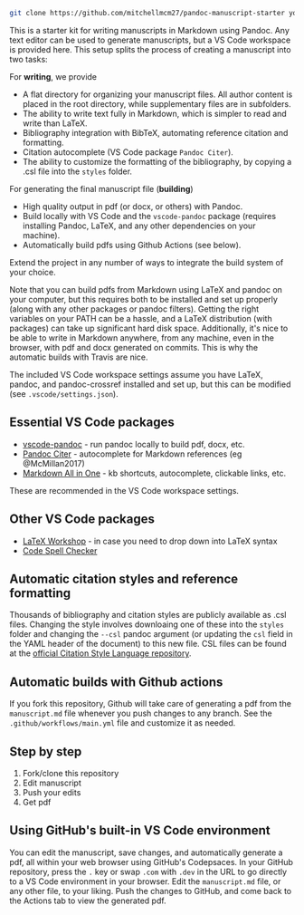```sh
git clone https://github.com/mitchellmcm27/pandoc-manuscript-starter your-paper
```

This is a starter kit for writing manuscripts in Markdown using Pandoc. Any text editor can be used to generate manuscripts, but a VS Code workspace is provided here.
This setup splits the process of creating a manuscript into two tasks:

For **writing**, we provide
* A flat directory for organizing your manuscript files. All author content is placed in the root directory, while supplementary files are in subfolders.
* The ability to write text fully in Markdown, which is simpler to read and write than LaTeX.
* Bibliography integration with BibTeX, automating reference citation and formatting.
* Citation autocomplete (VS Code package `Pandoc Citer`).
* The ability to customize the formatting of the bibliography, by copying a .csl file into the `styles` folder.

For generating the final manuscript file (**building**)
* High quality output in pdf (or docx, or others) with Pandoc.
* Build locally with VS Code and the `vscode-pandoc` package (requires installing Pandoc, LaTeX, and any other dependencies on your machine).
* Automatically build pdfs using Github Actions (see below).

Extend the project in any number of ways to integrate the build system of your choice.

Note that you can build pdfs from Markdown using LaTeX and pandoc on your computer, but this requires both to be installed and set up properly (along with any other packages or pandoc filters). Getting the right variables on your PATH can be a hassle, and a LaTeX distribution (with packages) can take up significant hard disk space. Additionally, it's nice to be able to write in Markdown anywhere, from any machine, even in the browser, with pdf and docx generated on commits. This is why the automatic builds with Travis are nice.

The included VS Code workspace settings assume you have LaTeX, pandoc, and pandoc-crossref installed and set up, but this can be modified (see `.vscode/settings.json`).

## Essential VS Code packages

* [vscode-pandoc](https://marketplace.visualstudio.com/items?itemName=DougFinke.vscode-pandoc) - run pandoc locally to build pdf, docx, etc.
* [Pandoc Citer](https://marketplace.visualstudio.com/items?itemName=notZaki.pandocciter) - autocomplete for Markdown references (eg @McMillan2017)
* [Markdown All in One](https://marketplace.visualstudio.com/items?itemName=yzhang.markdown-all-in-one) - kb shortcuts, autocomplete, clickable links, etc.

These are recommended in the VS Code workspace settings.

## Other VS Code packages

* [LaTeX Workshop](https://marketplace.visualstudio.com/items?itemName=James-Yu.latex-workshop) - in case you need to drop down into LaTeX syntax
* [Code Spell Checker](https://marketplace.visualstudio.com/items?itemName=streetsidesoftware.code-spell-checker)

## Automatic citation styles and reference formatting

Thousands of bibliography and citation styles are publicly available as .csl files. Changing the style involves downloaing one of these into the `styles` folder and changing the `--csl` pandoc argument (or updating the `csl` field in the YAML header of the document) to this new file. CSL files can be found at the [official Citation Style Language repository](https://github.com/citation-style-language/styles).

## Automatic builds with Github actions

If you fork this repository, Github will take care of generating a pdf from the `manuscript.md` file whenever you push changes to any branch. See the `.github/workflows/main.yml` file and customize it as needed.

## Step by step

1. Fork/clone this repository
2. Edit manuscript
3. Push your edits
4. Get pdf

## Using GitHub's built-in VS Code environment

You can edit the manuscript, save changes, and automatically generate a pdf, all within your web browser using GitHub's Codepsaces.
In your GitHub repository, press the `.` key or swap `.com` with `.dev` in the URL to go directly to a VS Code environment in your browser.
Edit the `manuscript.md` file, or any other file, to your liking.
Push the changes to GitHub, and come back to the Actions tab to view the generated pdf.

